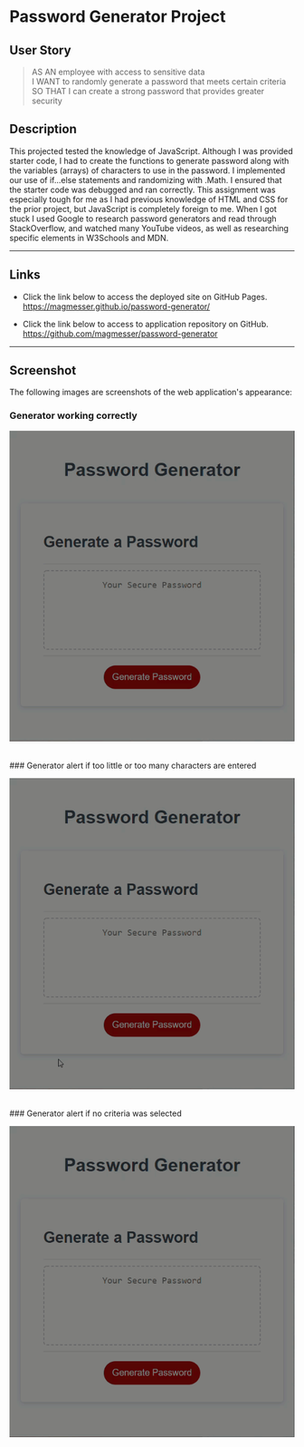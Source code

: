 # Password Generator Project


## User Story
>AS AN employee with access to sensitive data <br>
I WANT to randomly generate a password that meets certain criteria <br>
SO THAT I can create a strong password that provides greater security

## Description

This projected tested the knowledge of JavaScript.  Although I was provided starter code, I had to create the functions to generate password along with the variables (arrays) of characters to use in the password.  I implemented our use of if...else statements and randomizing with .Math.  I ensured that the starter code was debugged and ran correctly.  This assignment was especially tough for me as I had previous knowledge of HTML and CSS for the prior project, but JavaScript is completely foreign to me. When I got stuck I used Google to research password generators and read through StackOverflow, and watched many YouTube videos, as well as researching specific elements in W3Schools and MDN. 


---

## Links

- Click the link below to access the deployed site on GitHub Pages.<br>
https://magmesser.github.io/password-generator/


- Click the link below to access to application repository on GitHub. <br>
https://github.com/magmesser/password-generator 


---

## Screenshot

The following images are screenshots of the web application's appearance: 
<br>
### Generator working correctly

![Screen record 1 of the Generator working correctly](./gifs_ReadMe/gen_working_correctly.gif)

<br>
### Generator alert if too little or too many characters are entered 

![Screen record 2 of the Generator alert if too little or too many characters are entered](./gifs_ReadMe/gen_too_little_length.gif)

<br>
### Generator alert if no criteria was selected

![Screen record 3 of the Generator alert if no criteria was selected](./gifs_ReadMe/gen_no_criteria_selected.gif)
